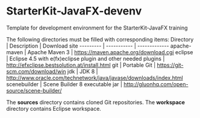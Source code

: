 # StarterKit-JavaFX-devenv

Template for development environment for the StarterKit-JavaFX training

The following directories must be filled with corresponding items:
Directory | Description | Download site
--------- | ----------- | -------------
apache-maven | Apache Maven 3 | https://maven.apache.org/download.cgi
eclipse | Eclipse 4.5 with e(fx)eclipse plugin and other needed plugins | http://efxclipse.bestsolution.at/install.html
git | Portable Git | https://git-scm.com/download/win
jdk | JDK 8 | http://www.oracle.com/technetwork/java/javase/downloads/index.html
scenebuilder | Scene Builder 8 executable jar | http://gluonhq.com/open-source/scene-builder/

The **sources** directory contains cloned Git repositories.
The **workspace** directory contains Eclipse workspace.
